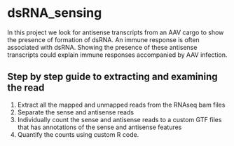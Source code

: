 # dsRNA_sensing
In this project we look for antisense transcripts from an AAV cargo to show the presence of formation of dsRNA. An immune response is often associated with dsRNA. Showing the presence of these antisense transcripts could explain immune responses accompanied by AAV infection.

## Step by step guide to extracting and examining the read
1. Extract all the mapped and unmapped reads from the RNAseq bam files
2. Separate the sense and antisense reads
3. Individually count the sense and antisense reads to a custom GTF files that has annotations of the sense and antisense features
4. Quantify the counts using custom R code.


